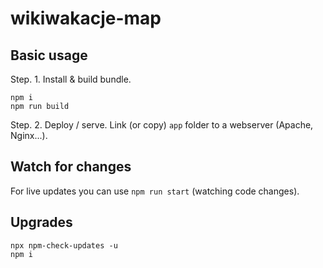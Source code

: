 # wikiwakacje-map

## Basic usage

Step. 1. Install & build bundle.
```
npm i
npm run build
```
Step. 2. Deploy / serve.
Link (or copy) `app` folder to a webserver (Apache, Nginx...).

## Watch for changes

For live updates you can use `npm run start` (watching code changes).

## Upgrades
```
npx npm-check-updates -u
npm i
```
